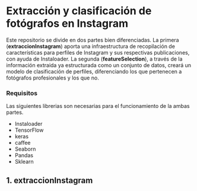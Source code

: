 # Extracción y clasificación de fotógrafos en Instagram

Este repositorio se divide en dos partes bien diferenciadas. La primera (**extraccionInstagram**) aporta una infraestructura de recopilación de características para perfiles de 
Instagram y sus respectivas publicaciones, con ayuda de Instaloader. La segunda (**featureSelection**), a través de la información extraida ya estructurada como un conjunto de 
datos, creará un modelo de clasificación de perfiles, diferenciando los que pertenecen a fotógrafos profesionales y los que no.

### Requisitos

Las siguientes librerias son necesarias para el funcionamiento de la ambas partes.
  - Instaloader
  - TensorFlow
  - keras
  - caffee
  - Seaborn
  - Pandas
  - Sklearn

## 1. extraccionInstagram
